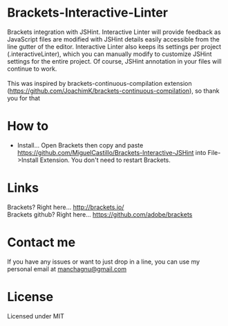 Brackets-Interactive-Linter
===========================

Brackets integration with JSHint.  Interactive Linter will provide feedback as JavaScript files are modified with JSHint details easily accessible from the line gutter of the editor.  Interactive Linter also keeps its settings per project (.interactiveLinter), which you can manually modify to customize JSHint settings for the entire project.  Of course, JSHint annotation in your files will continue to work.<br><br>
This was inspired by brackets-continuous-compilation extension (https://github.com/JoachimK/brackets-continuous-compilation), so thank you for that


How to
===============

* Install... Open Brackets then copy and paste https://github.com/MiguelCastillo/Brackets-Interactive-JSHint into File->Install Extension.  You don't need to restart Brackets.


Links
===============
Brackets? Right here... http://brackets.io/ <br>
Brackets github? Right here... https://github.com/adobe/brackets


Contact me
===============

If you have any issues or want to just drop in a line, you can use my personal email at manchagnu@gmail.com

License
===============

Licensed under MIT
